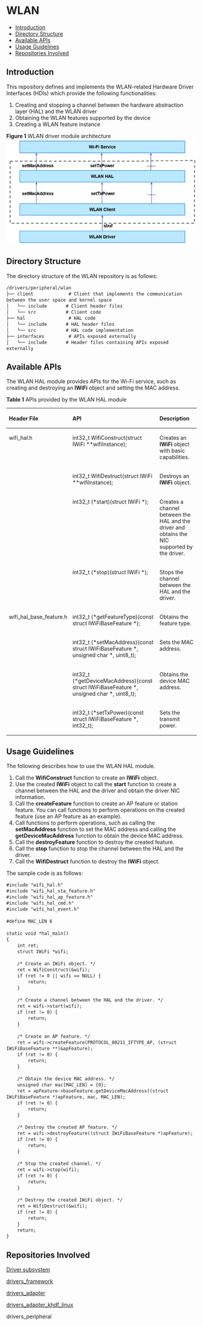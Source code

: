 # WLAN<a name="EN-US_TOPIC_0000001078436908"></a>

-   [Introduction](#section11660541593)
-   [Directory Structure](#section161941989596)
-   [Available APIs](#section1564411661810)
-   [Usage Guidelines](#section19806524151819)
-   [Repositories Involved](#section1371113476307)

## Introduction<a name="section11660541593"></a>

This repository defines and implements the WLAN-related Hardware Driver Interfaces \(HDIs\) which provide the following functionalities:

1.  Creating and stopping a channel between the hardware abstraction layer \(HAL\) and the WLAN driver
2.  Obtaining the WLAN features supported by the device
3.  Creating a WLAN feature instance

**Figure  1**  WLAN driver module architecture<a name="fig14142101381112"></a>
![](figures/wlan-driver-module-architecture.png "wlan-driver-module-architecture")

## Directory Structure<a name="section161941989596"></a>

The directory structure of the WLAN repository is as follows:

```
/drivers/peripheral/wlan
├── client             # Client that implements the communication between the user space and kernel space
│   └── include       # Client header files
│   └── src           # Client code
├── hal                # HAL code
│   └── include       # HAL header files
│   └── src           # HAL code implementation
├── interfaces         # APIs exposed externally
│   └── include       # Header files containing APIs exposed externally
```

## Available APIs<a name="section1564411661810"></a>

The WLAN HAL module provides APIs for the Wi-Fi service, such as creating and destroying an  **IWiFi**  object and setting the MAC address.

**Table  1**  APIs provided by the WLAN HAL module

<a name="table1521573319472"></a>
<table><thead align="left"><tr id="row121519334474"><th class="cellrowborder" valign="top" width="15.079999999999998%" id="mcps1.2.4.1.1"><p id="p1221510339475"><a name="p1221510339475"></a><a name="p1221510339475"></a>Header File</p>
</th>
<th class="cellrowborder" valign="top" width="60.33%" id="mcps1.2.4.1.2"><p id="p0215153344716"><a name="p0215153344716"></a><a name="p0215153344716"></a>API</p>
</th>
<th class="cellrowborder" valign="top" width="24.59%" id="mcps1.2.4.1.3"><p id="p1421503315478"><a name="p1421503315478"></a><a name="p1421503315478"></a>Description</p>
</th>
</tr>
</thead>
<tbody><tr id="row112150333476"><td class="cellrowborder" rowspan="4" valign="top" width="15.079999999999998%" headers="mcps1.2.4.1.1 "><p id="p2155710125317"><a name="p2155710125317"></a><a name="p2155710125317"></a>wifi_hal.h</p>
<p id="p189132019183"><a name="p189132019183"></a><a name="p189132019183"></a></p>
</td>
<td class="cellrowborder" valign="top" width="60.33%" headers="mcps1.2.4.1.2 "><p id="p363110387399"><a name="p363110387399"></a><a name="p363110387399"></a>int32_t WifiConstruct(struct IWiFi **wifiInstance);</p>
</td>
<td class="cellrowborder" valign="top" width="24.59%" headers="mcps1.2.4.1.3 "><p id="p1363012387393"><a name="p1363012387393"></a><a name="p1363012387393"></a>Creates an <strong id="b1851191156"><a name="b1851191156"></a><a name="b1851191156"></a>IWiFi</strong> object with basic capabilities.</p>
</td>
</tr>
<tr id="row112151233194714"><td class="cellrowborder" valign="top" headers="mcps1.2.4.1.1 "><p id="p7629163817393"><a name="p7629163817393"></a><a name="p7629163817393"></a>int32_t WifiDestruct(struct IWiFi **wifiInstance);</p>
</td>
<td class="cellrowborder" valign="top" headers="mcps1.2.4.1.2 "><p id="p2627638173917"><a name="p2627638173917"></a><a name="p2627638173917"></a>Destroys an <strong id="b1088016455520"><a name="b1088016455520"></a><a name="b1088016455520"></a>IWiFi</strong> object.</p>
</td>
</tr>
<tr id="row1121533316475"><td class="cellrowborder" valign="top" headers="mcps1.2.4.1.1 "><p id="p4950434142314"><a name="p4950434142314"></a><a name="p4950434142314"></a>int32_t (*start)(struct IWiFi *);</p>
</td>
<td class="cellrowborder" valign="top" headers="mcps1.2.4.1.2 "><p id="p1162543816393"><a name="p1162543816393"></a><a name="p1162543816393"></a>Creates a channel between the HAL and the driver and obtains the NIC supported by the driver.</p>
</td>
</tr>
<tr id="row172153335473"><td class="cellrowborder" valign="top" headers="mcps1.2.4.1.1 "><p id="p162433816392"><a name="p162433816392"></a><a name="p162433816392"></a>int32_t (*stop)(struct IWiFi *);</p>
</td>
<td class="cellrowborder" valign="top" headers="mcps1.2.4.1.2 "><p id="p186235383393"><a name="p186235383393"></a><a name="p186235383393"></a>Stops the channel between the HAL and the driver.</p>
</td>
</tr>
<tr id="row451796205011"><td class="cellrowborder" rowspan="4" valign="top" width="15.079999999999998%" headers="mcps1.2.4.1.1 "><p id="p2659417135013"><a name="p2659417135013"></a><a name="p2659417135013"></a>wifi_hal_base_feature.h</p>
</td>
<td class="cellrowborder" valign="top" width="60.33%" headers="mcps1.2.4.1.2 "><p id="p15117233152315"><a name="p15117233152315"></a><a name="p15117233152315"></a>int32_t (*getFeatureType)(const struct IWiFiBaseFeature *);</p>
</td>
<td class="cellrowborder" valign="top" width="24.59%" headers="mcps1.2.4.1.3 "><p id="p195182610507"><a name="p195182610507"></a><a name="p195182610507"></a>Obtains the feature type.</p>
</td>
</tr>
<tr id="row5518663503"><td class="cellrowborder" valign="top" headers="mcps1.2.4.1.1 "><p id="p125181260501"><a name="p125181260501"></a><a name="p125181260501"></a>int32_t (*setMacAddress)(const struct IWiFiBaseFeature *, unsigned char *, uint8_t);</p>
</td>
<td class="cellrowborder" valign="top" headers="mcps1.2.4.1.2 "><p id="p1151815635014"><a name="p1151815635014"></a><a name="p1151815635014"></a>Sets the MAC address.</p>
</td>
</tr>
<tr id="row851915617503"><td class="cellrowborder" valign="top" headers="mcps1.2.4.1.1 "><p id="p20519865500"><a name="p20519865500"></a><a name="p20519865500"></a>int32_t (*getDeviceMacAddress)(const struct IWiFiBaseFeature *, unsigned char *, uint8_t);</p>
</td>
<td class="cellrowborder" valign="top" headers="mcps1.2.4.1.2 "><p id="p14519469509"><a name="p14519469509"></a><a name="p14519469509"></a>Obtains the device MAC address.</p>
</td>
</tr>
<tr id="row18519136185016"><td class="cellrowborder" valign="top" headers="mcps1.2.4.1.1 "><p id="p145195620502"><a name="p145195620502"></a><a name="p145195620502"></a>int32_t (*setTxPower)(const struct IWiFiBaseFeature *, int32_t);</p>
</td>
<td class="cellrowborder" valign="top" headers="mcps1.2.4.1.2 "><p id="p175191863503"><a name="p175191863503"></a><a name="p175191863503"></a>Sets the transmit power.</p>
</td>
</tr>
</tbody>
</table>

## Usage Guidelines<a name="section19806524151819"></a>

The following describes how to use the WLAN HAL module.

1.  Call the  **WifiConstruct**  function to create an  **IWiFi**  object.
2.  Use the created  **IWiFi**  object to call the  **start**  function to create a channel between the HAL and the driver and obtain the driver NIC information.
3.  Call the  **createFeature**  function to create an AP feature or station feature. You can call functions to perform operations on the created feature \(use an AP feature as an example\).
4.  Call functions to perform operations, such as calling the  **setMacAddress**  function to set the MAC address and calling the  **getDeviceMacAddress**  function to obtain the device MAC address.
5.  Call the  **destroyFeature**  function to destroy the created feature.
6.  Call the  **stop**  function to stop the channel between the HAL and the driver.
7.  Call the  **WifiDestruct**  function to destroy the  **IWiFi**  object.

The sample code is as follows:

```
#include "wifi_hal.h"
#include "wifi_hal_sta_feature.h"
#include "wifi_hal_ap_feature.h"
#include "wifi_hal_cmd.h"
#include "wifi_hal_event.h"

#define MAC_LEN 6

static void *hal_main()
{
    int ret;
    struct IWiFi *wifi;

    /* Create an IWiFi object. */
    ret = WifiConstruct(&wifi);
    if (ret != 0 || wifi == NULL) {
        return;
    }

    /* Create a channel between the HAL and the driver. */
    ret = wifi->start(wifi);
    if (ret != 0) {
        return;
    }

    /* Create an AP feature. */
    ret = wifi->createFeature(PROTOCOL_80211_IFTYPE_AP, (struct IWiFiBaseFeature **)&apFeature);
    if (ret != 0) {
        return;
    }

    /* Obtain the device MAC address. */
    unsigned char mac[MAC_LEN] = {0};
    ret = apFeature->baseFeature.getDeviceMacAddress((struct IWiFiBaseFeature *)apFeature, mac, MAC_LEN);
    if (ret != 0) {
        return;
    }

    /* Destroy the created AP feature. */
    ret = wifi->destroyFeature((struct IWiFiBaseFeature *)apFeature);
    if (ret != 0) {
        return;
    }

    /* Stop the created channel. */
    ret = wifi->stop(wifi);
    if (ret != 0) {
        return;
    }

    /* Destroy the created IWiFi object. */
    ret = WifiDestruct(&wifi);
    if (ret != 0) {
        return;
    }
    return;
}
```

## Repositories Involved<a name="section1371113476307"></a>

[Driver subsystem](https://gitee.com/openharmony/docs/blob/master/en/readme/driver-subsystem.md)

[drivers\_framework](https://gitee.com/openharmony/drivers_framework/blob/master/README.md)

[drivers\_adapter](https://gitee.com/openharmony/drivers_adapter/blob/master/README.md)

[drivers\_adapter\_khdf\_linux](https://gitee.com/openharmony/drivers_adapter_khdf_linux/blob/master/README.md)

drivers\_peripheral

